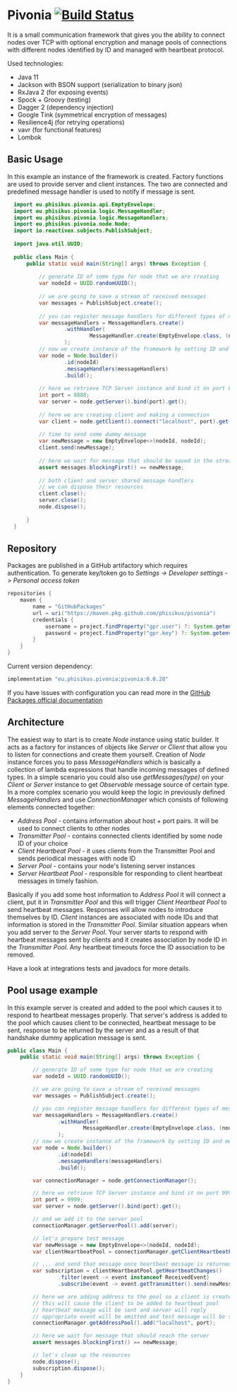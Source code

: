 # Pivonia [![Build Status](https://travis-ci.org/phisikus/pivonia.svg?branch=master)](https://travis-ci.org/phisikus/pivonia)
It is a small communication framework that gives you the ability to connect nodes over TCP with optional encryption and manage pools of connections with different nodes identified by ID and managed with heartbeat protocol.

Used technologies:

- Java 11
- Jackson with BSON support (serialization to binary json)
- RxJava 2 (for exposing events)
- Spock + Groovy (testing)
- Dagger 2 (dependency injection)
- Google Tink (symmetrical encryption of messages)
- Resilience4j (for retrying operations)
- vavr (for functional features)
- Lombok

## Basic Usage
In this example an instance of the framework is created. Factory functions are used to provide server and client instances. The two are connected and predefined message handler is used to notify if message is sent.
```java
  import eu.phisikus.pivonia.api.EmptyEnvelope;
  import eu.phisikus.pivonia.logic.MessageHandler;
  import eu.phisikus.pivonia.logic.MessageHandlers;
  import eu.phisikus.pivonia.node.Node;
  import io.reactivex.subjects.PublishSubject;
  
  import java.util.UUID;
  
  public class Main {
      public static void main(String[] args) throws Exception {
      
          // generate ID of some type for node that we are creating
          var nodeId = UUID.randomUUID();        
  
          // we are going to save a stream of received messages
          var messages = PublishSubject.create();
  
          // you can register message handlers for different types of messages
          var messageHandlers = MessageHandlers.create()
                  .withHandler(
                          MessageHandler.create(EmptyEnvelope.class, (node, event) -> messages.onNext(event.getMessage()))
                  );
          // now we create instance of the framework by setting ID and message handlers
          var node = Node.builder()
                  .id(nodeId)
                  .messageHandlers(messageHandlers)
                  .build();
  
          // here we retrieve TCP Server instance and bind it on port 8888
          int port = 8888;
          var server = node.getServer().bind(port).get();
  
          // here we are creating client and making a connection
          var client = node.getClient().connect("localhost", port).get();
  
          // time to send some dummy message
          var newMessage = new EmptyEnvelope<>(nodeId, nodeId);
          client.send(newMessage);
  
          // here we wait for message that should be saved in the stream by message handler above
          assert messages.blockingFirst() == newMessage;
  
          // both client and server shared message handlers
          // we can dispose their resources
          client.close();
          server.close();
          node.dispose();
  
      }
  }

```


## Repository

Packages are published in a GitHub artifactory which requires authentication.
To generate key/token go to _Settings -> Developer settings -> Personal access token_
```groovy
repositories {
    maven {
        name = "GitHubPackages"
        url = uri("https://maven.pkg.github.com/phisikus/pivonia")
        credentials {
            username = project.findProperty("gpr.user") ?: System.getenv("USERNAME")
            password = project.findProperty("gpr.key") ?: System.getenv("TOKEN")
        }
    }
}
```     
Current version dependency:
```groovy
implementation "eu.phisikus.pivonia:pivonia:0.0.28"
```

If you have issues with configuration you can read more in the [GitHub Packages official documentation](https://help.github.com/en/packages/using-github-packages-with-your-projects-ecosystem) 


## Architecture

The easiest way to start is to create _Node_ instance using static builder. It acts as a factory for instances of objects like _Server_ or _Client_ that allow you to listen for connections and create them yourself.
Creation of _Node_ instance forces you to pass _MessageHandlers_ which is basically a collection of lambda expressions that handle incoming messages of defined types. In a simple scenario you could also use _getMessages(type)_ on your _Client_ or _Server_ instance to get _Observable_ message source of certain type. In a more complex scenario you would keep the logic in previously defined _MessageHandlers_ and use _ConnectionManager_ which consists of following elements connected together:
- _Address Pool_ - contains information about host + port pairs. It will be used to connect clients to other nodes
- _Transmitter Pool_ - contains connected clients identified by some node ID of your choice
- _Client Heartbeat Pool_ - it uses clients from the Transmitter Pool and sends periodical messages with node ID
- _Server Pool_ - contains your node's listening server instances
- _Server Heartbeat Pool_ - responsible for responding to client heartbeat messages in timely fashion.

Basically if you add some host information to _Address Pool_ it will connect a client, put it in _Transmitter Pool_ and this will trigger _Client Heartbeat Pool_ to send heartbeat messages. Responses will allow nodes to introduce themselves by ID. _Client_ instances are associated with node IDs and that information is stored in the _Transmitter Pool_. Similar situation appears when you add server to the _Server Pool_. Your server starts to respond with heartbeat messages sent by clients and it creates association by node ID in the _Transmitter Pool_. Any heartbeat timeouts force the ID association to be removed.

Have a look at integrations tests and javadocs for more details.

## Pool usage example
In this example server is created and added to the pool which causes it to respond to heartbeat messages properly. That server's address is added to the pool which causes client to be connected, heartbeat message to be sent, response to be returned by the server and as a result of that handshake dummy application message is sent.
```java
public class Main {
    public static void main(String[] args) throws Exception {

        // generate ID of some type for node that we are creating
        var nodeId = UUID.randomUUID();

        // we are going to save a stream of received messages
        var messages = PublishSubject.create();

        // you can register message handlers for different types of messages
        var messageHandlers = MessageHandlers.create()
                .withHandler(
                        MessageHandler.create(EmptyEnvelope.class, (node, event) -> messages.onNext(event.getMessage()))
                );
        // now we create instance of the framework by setting ID and message handlers
        var node = Node.builder()
                .id(nodeId)
                .messageHandlers(messageHandlers)
                .build();

        var connectionManager = node.getConnectionManager();

        // here we retrieve TCP Server instance and bind it on port 9999
        int port = 9999;
        var server = node.getServer().bind(port).get();

        // and we add it to the server pool
        connectionManager.getServerPool().add(server);

        // let's prepare test message
        var newMessage = new EmptyEnvelope<>(nodeId, nodeId);
        var clientHeartbeatPool = connectionManager.getClientHeartbeatPool();

        // ... and send that message once heartbeat message is returned to the client
        var subscription = clientHeartbeatPool.getHeartbeatChanges()
                .filter(event -> event instanceof ReceivedEvent)
                .subscribe(event -> event.getTransmitter().send(newMessage));

        // here we are adding address to the pool so a client is created
        // this will cause the client to be added to heartbeat pool
        // heartbeat message will be sent and server will reply
        // appropriate event will be emitted and test message will be sent
        connectionManager.getAddressPool().add("localhost", port);

        // here we wait for message that should reach the server
        assert messages.blockingFirst() == newMessage;

        // let's clean up the resources
        node.dispose();
        subscription.dispose();
    }
}

```


  
